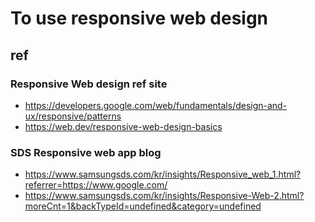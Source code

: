 # To use responsive web design

## ref

### Responsive Web design ref site

- https://developers.google.com/web/fundamentals/design-and-ux/responsive/patterns
- https://web.dev/responsive-web-design-basics


### SDS Responsive web app blog

- https://www.samsungsds.com/kr/insights/Responsive_web_1.html?referrer=https://www.google.com/
- https://www.samsungsds.com/kr/insights/Responsive-Web-2.html?moreCnt=1&backTypeId=undefined&category=undefined
